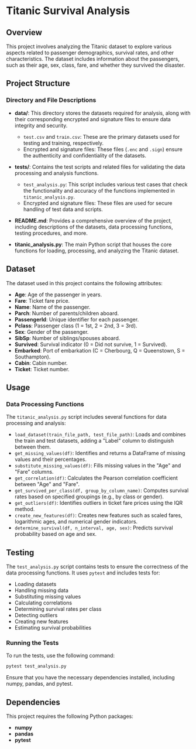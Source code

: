 # Titanic Survival Analysis

## Overview

This project involves analyzing the Titanic dataset to explore various aspects related to passenger demographics, survival rates, and other characteristics. The dataset includes information about the passengers, such as their age, sex, class, fare, and whether they survived the disaster.

## Project Structure
### Directory and File Descriptions

- **data/**: This directory stores the datasets required for analysis, along with their corresponding encrypted and signature files to ensure data integrity and security.
  - `test.csv` and `train.csv`: These are the primary datasets used for testing and training, respectively.
  - Encrypted and signature files: These files (`.enc` and `.sign`) ensure the authenticity and confidentiality of the datasets.

- **tests/**: Contains the test scripts and related files for validating the data processing and analysis functions.
  - `test_analysis.py`: This script includes various test cases that check the functionality and accuracy of the functions implemented in `titanic_analysis.py`.
  - Encrypted and signature files: These files are used for secure handling of test data and scripts.

- **README.md**: Provides a comprehensive overview of the project, including descriptions of the datasets, data processing functions, testing procedures, and more.

- **titanic_analysis.py**: The main Python script that houses the core functions for loading, processing, and analyzing the Titanic dataset.

## Dataset

The dataset used in this project contains the following attributes:

- **Age**: Age of the passenger in years.
- **Fare**: Ticket fare price.
- **Name**: Name of the passenger.
- **Parch**: Number of parents/children aboard.
- **PassengerId**: Unique identifier for each passenger.
- **Pclass**: Passenger class (1 = 1st, 2 = 2nd, 3 = 3rd).
- **Sex**: Gender of the passenger.
- **SibSp**: Number of siblings/spouses aboard.
- **Survived**: Survival indicator (0 = Did not survive, 1 = Survived).
- **Embarked**: Port of embarkation (C = Cherbourg, Q = Queenstown, S = Southampton).
- **Cabin**: Cabin number.
- **Ticket**: Ticket number.

## Usage

### Data Processing Functions

The `titanic_analysis.py` script includes several functions for data processing and analysis:

- `load_dataset(train_file_path, test_file_path)`: Loads and combines the train and test datasets, adding a "Label" column to distinguish between them.
- `get_missing_values(df)`: Identifies and returns a DataFrame of missing values and their percentages.
- `substitute_missing_values(df)`: Fills missing values in the "Age" and "Fare" columns.
- `get_correlation(df)`: Calculates the Pearson correlation coefficient between "Age" and "Fare".
- `get_survived_per_class(df, group_by_column_name)`: Computes survival rates based on specified groupings (e.g., by class or gender).
- `get_outliers(df)`: Identifies outliers in ticket fare prices using the IQR method.
- `create_new_features(df)`: Creates new features such as scaled fares, logarithmic ages, and numerical gender indicators.
- `determine_survival(df, n_interval, age, sex)`: Predicts survival probability based on age and sex.

## Testing

The `test_analysis.py` script contains tests to ensure the correctness of the data processing functions. It uses `pytest` and includes tests for:

- Loading datasets
- Handling missing data
- Substituting missing values
- Calculating correlations
- Determining survival rates per class
- Detecting outliers
- Creating new features
- Estimating survival probabilities

### Running the Tests

To run the tests, use the following command:

```bash
pytest test_analysis.py
```
Ensure that you have the necessary dependencies installed, including numpy, pandas, and pytest.

## Dependencies
This project requires the following Python packages:
- **numpy**
- **pandas**
- **pytest**
